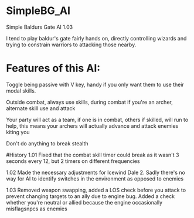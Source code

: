 # SimpleBG_AI
Simple Baldurs Gate AI 1.03

I tend to play baldur's gate fairly hands on, directly controlling wizards and trying to constrain warriors to attacking those nearby. 

# Features of this AI:

Toggle being passive with V key, handy if you only want them to use their modal skills. 

Outside combat, always use skills, during combat if you're an archer, alternate skill use and attack

Your party will act as a team, if one is in combat, others if skilled, will run to help, this means your archers will actually advance and attack enemies kiting you

Don't do anything to break stealth


#History
1.01 Fixed that the combat skill timer could break as it wasn't 3 seconds every 12, but 2 timers on different frequencies

1.02 Made the necessary adjustments for Icewind Dale 2. Sadly there's no way for AI to identify switches in the environment as opposed to enemies

1.03 Removed weapon swapping, added a LOS check before you attack to prevent changing targets to an ally due to engine bug. Added a check whether you're neutral or allied because the engine occasionally misflagsnpcs as enemies

